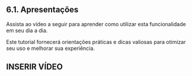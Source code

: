 ## 6.1. Apresentações

Assista ao vídeo a seguir para aprender como utilizar esta funcionalidade em seu dia a dia. 

Este tutorial fornecerá orientações práticas e dicas valiosas para otimizar seu uso e melhorar sua experiência.

## INSERIR VÍDEO 
